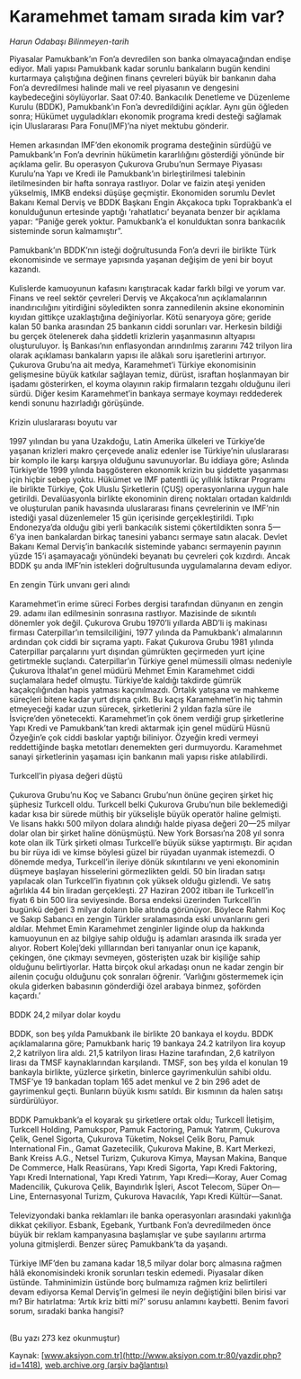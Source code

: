 # Karamehmet tamam sırada kim var?

*Harun Odabaşı Bilinmeyen-tarih*

<div>
 <p>
  <font>
   Piyasalar Pamukbank’ın Fon’a devredilen son banka olmayacağından endişe ediyor. Mali yapısı Pamukbank kadar sorunlu bankaların bugün kendini kurtarmaya çalıştığına değinen finans çevreleri büyük bir bankanın daha Fon’a devredilmesi halinde mali ve reel piyasanın ve dengesini kaybedeceğini söylüyorlar. Saat 07:40. Bankacılık Denetleme ve Düzenleme Kurulu (BDDK), Pamukbank’ın Fon’a devredildiğini açıklar. Aynı gün öğleden sonra; Hükümet uyguladıkları ekonomik programa kredi desteği sağlamak için Uluslararası Para Fonu(IMF)’na niyet mektubu gönderir.
   <br/>
   <br/>
   Hemen arkasından IMF’den ekonomik programa desteğinin sürdüğü ve Pamukbank’ın Fon’a devrinin hükümetin kararlılığını gösterdiği yönünde bir açıklama gelir. Bu operasyon Çukurova Grubu’nun Sermaye Piyasası Kurulu’na Yapı ve Kredi ile Pamukbank’ın birleştirilmesi talebinin iletilmesinden bir hafta sonraya rastlıyor. Dolar ve faizin ateşi yeniden yükselmiş, IMKB endeksi düşüşe geçmiştir. Ekonomiden sorumlu Devlet Bakanı Kemal Derviş ve BDDK Başkanı Engin Akçakoca tıpkı Toprakbank’a el konulduğunun ertesinde yaptığı ‘rahatlatıcı’ beyanata benzer bir açıklama yapar: “Paniğe gerek yoktur. Pamukbank’a el konulduktan sonra bankacılık sisteminde sorun kalmamıştır”.
   <br/>
   <br/>
   Pamukbank’ın BDDK’nın isteği doğrultusunda Fon’a devri ile birlikte Türk ekonomisinde ve sermaye yapısında yaşanan değişim de yeni bir boyut kazandı.
   <br/>
   <br/>
   Kulislerde kamuoyunun kafasını karıştıracak kadar farklı bilgi ve yorum var. Finans ve reel sektör çevreleri Derviş ve Akçakoca’nın açıklamalarının inandırıcılığını yitirdiğini söyledikten sonra zannedilenin aksine ekonominin kıyıdan gittikçe uzaklaştığına değiniyorlar. Kötü senaryoya göre; geride kalan 50 banka arasından 25 bankanın ciddi sorunları var. Herkesin bildiği bu gerçek ötelenerek daha şiddetli krizlerin yaşanmasının altyapısı oluşturuluyor. İş Bankası’nın enflasyondan arındırılmış zararını 742 trilyon lira olarak açıklaması bankaların yapısı ile alâkalı soru işaretlerini artırıyor. Çukurova Grubu’na ait medya, Karamehmet’i Türkiye ekonomisinin gelişmesine büyük katkılar sağlayan temiz, dürüst, israftan hoşlanmayan bir işadamı gösterirken, el koyma olayının rakip firmaların tezgahı olduğunu ileri sürdü. Diğer kesim Karamehmet’in bankaya sermaye koymayı reddederek kendi sonunu hazırladığı görüşünde.
   <br/>
   <br/>
   Krizin uluslararası boyutu var
   <br/>
   <br/>
   1997 yılından bu yana Uzakdoğu, Latin Amerika ülkeleri ve Türkiye’de yaşanan krizleri makro çerçevede analiz edenler ise Türkiye’nin uluslararası bir komplo ile karşı karşıya olduğunu savunuyorlar. Bu iddiaya göre; Aslında Türkiye’de 1999 yılında başgösteren ekonomik krizin bu şiddette yaşanması için hiçbir sebep yoktu. Hükümet ve IMF patentli üç yıllılık İstikrar Programı ile birlikte Türkiye, Çok Uluslu Şirketlerin (ÇUŞ) operasyonlarına uygun hale getirildi. Devalüasyonla birlikte ekonominin direnç noktaları ortadan kaldırıldı ve oluşturulan panik havasında uluslararası finans çevrelerinin ve IMF’nin istediği yasal düzenlemeler 15 gün içerisinde gerçekleştirildi. Tıpkı Endonezya’da olduğu gibi yerli bankacılık sistemi çökertildikten sonra 5—6’ya inen bankalardan birkaç tanesini yabancı sermaye satın alacak. Devlet Bakanı Kemal Derviş’in bankacılık sisteminde yabancı sermayenin payının yüzde 15’i aşamayacağı yönündeki beyanatı bu çevreleri çok kızdırdı. Ancak BDDK şu anda IMF’nin istekleri doğrultusunda uygulamalarına devam ediyor.
   <br/>
   <br/>
   En zengin Türk unvanı geri alındı
   <br/>
   <br/>
   Karamehmet’in erime süreci Forbes dergisi tarafından dünyanın en zengin 29. adamı ilan edilmesinin sonrasına rastlıyor. Mazisinde de sıkıntılı dönemler yok değil. Çukurova Grubu 1970’li yıllarda ABD’li iş makinası firması Caterpillar’ın temsilciliğini, 1977 yılında da Pamukbank’ı almalarının ardından çok ciddi bir sıçrama yaptı. Fakat Çukurova Grubu 1981 yılında Caterpillar parçalarını yurt dışından gümrükten geçirmeden yurt içine getirtmekle suçlandı. Caterpillar’ın Türkiye genel mümessili olması nedeniyle Çukurova İthalat’ın genel müdürü Mehmet Emin Karamehmet ciddi suçlamalara hedef olmuştu. Türkiye’de kaldığı takdirde gümrük kaçakçılığından hapis yatması kaçınılmazdı. Ortalık yatışana ve mahkeme süreçleri bitene kadar yurt dışına çıktı. Bu kaçış Karamehmet’in hiç tahmin etmeyeceği kadar uzun sürecek, şirketlerini  2 yıldan fazla süre ile İsviçre’den yönetecekti. Karamehmet’in çok önem verdiği grup şirketlerine Yapı Kredi ve Pamukbank’tan kredi aktarmak için genel müdürü Hüsnü Özyeğin’e çok ciddi baskılar yaptığı biliniyor. Özyeğin kredi vermeyi reddettiğinde başka metotları denemekten geri durmuyordu. Karamehmet sanayi şirketlerinin yaşaması için bankanın mali yapısı riske atılabilirdi.
   <br/>
   <br/>
   Turkcell’in piyasa değeri düştü
   <br/>
   <br/>
   Çukurova Grubu’nu Koç ve Sabancı Grubu’nun önüne geçiren şirket hiç şüphesiz Turkcell oldu. Turkcell belki Çukurova Grubu’nun bile beklemediği kadar kısa bir sürede müthiş bir yükselişle büyük operatör haline gelmişti. Ve lisans hakkı 500 milyon dolara alındığı halde piyasa değeri 20—25 milyar dolar olan bir şirket haline dönüşmüştü. New York Borsası’na 208 yıl sonra kote olan ilk Türk şirketi olması Turkcell’e büyük sükse yaptırmıştı. Bir açıdan bu bir rüya idi ve kimse böylesi güzel bir rüyadan uyanmak istemezdi. O dönemde medya, Turkcell’in ileriye dönük sıkıntılarını ve yeni ekonominin düşmeye başlayan hisselerini görmezlikten geldi. 50 bin liradan satışı yapılacak olan Turkcell’in fiyatının çok yüksek olduğu gizlendi. Ve satış ağırlıkla 44 bin liradan gerçekleşti. 27 Haziran 2002 itibarı ile Turkcell’in fiyatı 6 bin 500 lira seviyesinde. Borsa endeksi üzerinden Turkcell’in bugünkü değeri 3 milyar doların bile altında görünüyor. Böylece Rahmi Koç ve Sakıp Sabancı en zengin Türkler sıralamasında eski unvanlarını geri aldılar. Mehmet Emin Karamehmet zenginler liginde olup da hakkında kamuoyunun en az bilgiye sahip olduğu iş adamları arasında ilk sırada yer alıyor. Robert Kolej’deki yılllarından beri tanıyanlar onun içe kapanık, çekingen, öne çıkmayı sevmeyen, gösterişten uzak bir kişiliğe sahip olduğunu belirtiyorlar. Hatta birçok okul arkadaşı onun ne kadar zengin bir ailenin çocuğu olduğunu çok sonraları öğrenir. ‘Varlığını göstermemek için okula giderken babasının gönderdiği özel arabaya binmez, şoförden kaçardı.’
   <br/>
   <br/>
   BDDK 24,2 milyar dolar koydu
   <br/>
   <br/>
   BDDK, son beş yılda Pamukbank ile birlikte 20 bankaya el koydu. BDDK açıklamalarına göre; Pamukbank hariç 19 bankaya 24.2 katrilyon lira koyup 2,2 katrilyon lira aldı. 21,5 katrilyon lirası Hazine tarafından, 2,6 katrilyon lirası da TMSF kaynaklarından karşılandı. TMSF, son beş yılda el konulan 19 bankayla birlikte, yüzlerce şirketin, binlerce gayrimenkulün sahibi oldu. TMSF’ye 19 bankadan toplam 165 adet menkul ve 2 bin 296 adet de gayrimenkul geçti. Bunların büyük kısmı satıldı. Bir kısmının da halen satışı sürdürülüyor.
   <br/>
   <br/>
   BDDK Pamukbank’a el koyarak şu şirketlere ortak oldu; Turkcell İletişim, Turkcell Holding, Pamukspor, Pamuk Factoring, Pamuk Yatırım, Çukurova Çelik, Genel Sigorta, Çukurova Tüketim, Noksel Çelik Boru, Pamuk International Fin., Gamat Gazetecilik, Çukurova Makine, B. Kart Merkezi, Bank Kreiss A.G., Netsel Turizm, Çukurova Kimya, Maysan Makina, Banque De Commerce, Halk Reasürans, Yapı Kredi Sigorta, Yapı Kredi Faktoring, Yapı Kredi International, Yapı Kredi Yatırım, Yapı Kredi—Koray, Auer Comag Madencilik, Çukurova Çelik, Bayındırlık İşleri, Ascot Telecom, Süper On—Line, Enternasyonal Turizm, Çukurova Havacılık, Yapı Kredi Kültür—Sanat.
   <br/>
   <br/>
   Televizyondaki banka reklamları ile banka operasyonları arasındaki yakınlığa dikkat çekiliyor. Esbank, Egebank, Yurtbank Fon’a devredilmeden önce büyük bir reklam kampanyasına başlamışlar ve şube sayılarını artırma yoluna gitmişlerdi. Benzer süreç Pamukbank’ta da yaşandı.
   <br/>
   <br/>
   Türkiye IMF’den bu zamana kadar 18,5 milyar dolar borç almasına rağmen hâlâ ekonomisindeki kronik sorunları teskin edemedi. Piyasalar diken üstünde. Tahminimizin üstünde borç bulmamıza rağmen kriz belirtileri devam ediyorsa Kemal Derviş’in gelmesi ile neyin değiştiğini bilen birisi var mı? Bir hatırlatma: ‘Artık kriz bitti mi?’ sorusu anlamını kaybetti. Benim favori sorum, sıradaki banka hangisi?
   <br/>
   <br/>
  </font>
 </p>
 <p>
  <font>
   (Bu yazı 273 kez okunmuştur)
  </font>
 </p>
</div>


Kaynak: [www.aksiyon.com.tr](http://www.aksiyon.com.tr:80/yazdir.php?id=1418), [web.archive.org (arşiv bağlantısı)](http://web.archive.org/web/20050301161950/http://www.aksiyon.com.tr:80/yazdir.php?id=1418)
